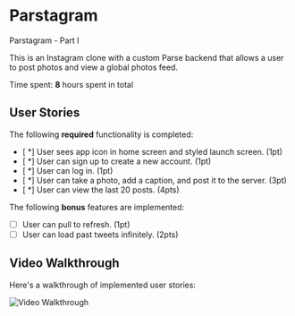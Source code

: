 # Parstagram
Parstagram - Part I

This is an Instagram clone with a custom Parse backend that allows a user to post photos and view a global photos feed.

Time spent: **8** hours spent in total

## User Stories

The following **required** functionality is completed:

- [ *] User sees app icon in home screen and styled launch screen. (1pt)
- [ *] User can sign up to create a new account. (1pt)
- [ *] User can log in. (1pt)
- [ *] User can take a photo, add a caption, and post it to the server. (3pt)
- [ *] User can view the last 20 posts. (4pts)

The following **bonus** features are implemented:

- [ ] User can pull to refresh. (1pt)
- [ ] User can load past tweets infinitely. (2pts)

## Video Walkthrough

Here's a walkthrough of implemented user stories:

<img src='http://g.recordit.co/MwhavcNQA1.gif' title='Video Walkthrough' width='' alt='Video Walkthrough' />
